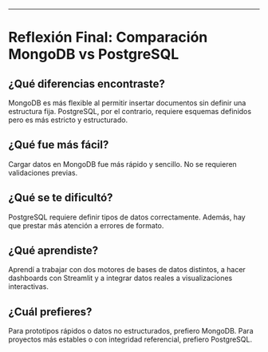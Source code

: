 
---

# Reflexión Final: Comparación MongoDB vs PostgreSQL

## ¿Qué diferencias encontraste?
MongoDB es más flexible al permitir insertar documentos sin definir una estructura fija. PostgreSQL, por el contrario, requiere esquemas definidos pero es más estricto y estructurado.

## ¿Qué fue más fácil?
Cargar datos en MongoDB fue más rápido y sencillo. No se requieren validaciones previas.

## ¿Qué se te dificultó?
PostgreSQL requiere definir tipos de datos correctamente. Además, hay que prestar más atención a errores de formato.

## ¿Qué aprendiste?
Aprendí a trabajar con dos motores de bases de datos distintos, a hacer dashboards con Streamlit y a integrar datos reales a visualizaciones interactivas.

## ¿Cuál prefieres?
Para prototipos rápidos o datos no estructurados, prefiero MongoDB. Para proyectos más estables o con integridad referencial, prefiero PostgreSQL.

```markdown

